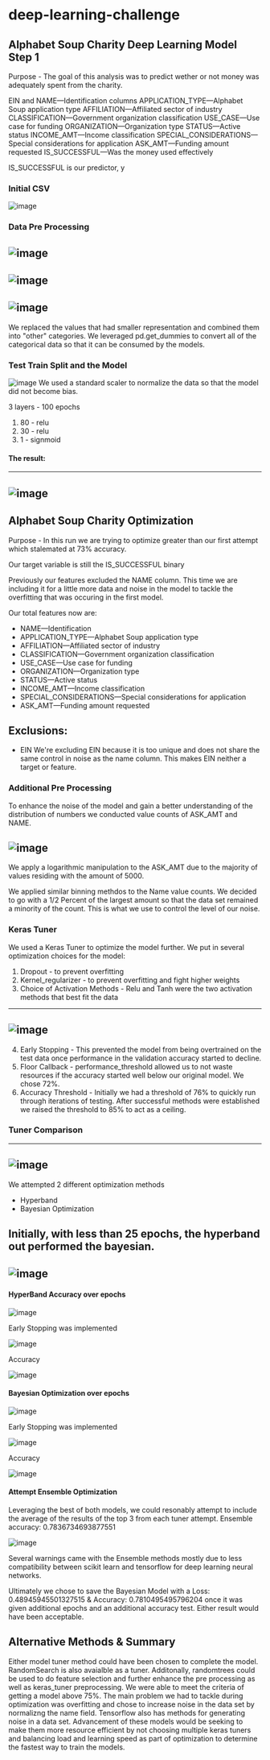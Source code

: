 # deep-learning-challenge

## Alphabet Soup Charity Deep Learning Model Step 1

Purpose - The goal of this analysis was to predict wether or not money was adequately spent from the charity.

EIN and NAME—Identification columns
APPLICATION_TYPE—Alphabet Soup application type
AFFILIATION—Affiliated sector of industry
CLASSIFICATION—Government organization classification
USE_CASE—Use case for funding
ORGANIZATION—Organization type
STATUS—Active status
INCOME_AMT—Income classification
SPECIAL_CONSIDERATIONS—Special considerations for application
ASK_AMT—Funding amount requested
IS_SUCCESSFUL—Was the money used effectively

IS_SUCCESSFUL is our predictor, y


### Initial CSV
![image](https://github.com/SwagmasterMatt/deep-learning-challenge/assets/133460903/26c3a8be-22ba-43d6-9af8-edef78f386bf)

### Data Pre Processing
![image](https://github.com/SwagmasterMatt/deep-learning-challenge/assets/133460903/8848f711-f688-4cd7-b9ba-a583e53b9098)
--------------------------------------------------------------------------
![image](https://github.com/SwagmasterMatt/deep-learning-challenge/assets/133460903/beb38a38-6b5a-4784-a1bd-c21ce946af72)
--------------------------------------------------------------------------
![image](https://github.com/SwagmasterMatt/deep-learning-challenge/assets/133460903/7b5372e2-e4f9-43ba-b6c8-2cd79dc78050)
--------------------------------------------------------------------------

We replaced the values that had smaller representation and combined them into "other" categories.
We leveraged pd.get_dummies to convert all of the categorical data so that it can be consumed by the models.

### Test Train Split and the Model

![image](https://github.com/SwagmasterMatt/deep-learning-challenge/assets/133460903/ecbd2aaa-4a4f-4880-acc8-7ce185af19e5)
We used a standard scaler to normalize the data so that the model did not become bias.

3 layers - 100 epochs
1. 80 - relu
2. 30 - relu
3. 1 - signmoid

#### The result: 
--------------------------------------------------------------------------
![image](https://github.com/SwagmasterMatt/deep-learning-challenge/assets/133460903/2dac415c-a4b7-46fd-b054-a2e79f9eb3c3)
--------------------------------------------------------------------------




## Alphabet Soup Charity Optimization

Purpose - In this run we are trying to optimize greater than our first attempt which stalemated at 73% accuracy.

Our target variable is still the IS_SUCCESSFUL binary 

Previously our features excluded the NAME column. This time we are including it for a little more data and noise in the model to tackle the overfitting that was occuring in the first model.

Our total features now are: 
- NAME—Identification
- APPLICATION_TYPE—Alphabet Soup application type
- AFFILIATION—Affiliated sector of industry
- CLASSIFICATION—Government organization classification
- USE_CASE—Use case for funding
- ORGANIZATION—Organization type
- STATUS—Active status
- INCOME_AMT—Income classification
- SPECIAL_CONSIDERATIONS—Special considerations for application
- ASK_AMT—Funding amount requested

Exclusions:
-----------------------
- EIN
We're excluding EIN because it is too unique and does not share the same control in noise as the name column. This makes EIN neither a target or feature.

### Additional Pre Processing
To enhance the noise of the model and gain a better understanding of the distribution of numbers we conducted value counts of ASK_AMT and NAME.

![image](https://github.com/SwagmasterMatt/deep-learning-challenge/assets/133460903/18224520-e513-47ee-b7e3-d1bc333848e5)
----------------------------------------------------------------------------

We apply a logarithmic manipulation to the ASK_AMT due to the majority of values residing with the amount of 5000.

We applied similar binning methdos to the Name value counts. We decided to go with a 1/2 Percent of the largest amount so that the data set remained a minority of the count. This is what we use to control the level of our noise.

### Keras Tuner

We used a Keras Tuner to optimize the model further. We put in several optimization choices for the model:

1. Dropout - to prevent overfitting
2. Kernel_regularizer - to prevent overfitting and fight higher weights
3. Choice of Activation Methods - Relu and Tanh were the two activation methods that best fit the data
----------------------------------------------------------------------------
![image](https://github.com/SwagmasterMatt/deep-learning-challenge/assets/133460903/b6cbcd60-8629-4760-b5c5-6b643bbf23f9)
----------------------------------------------------------------------------
4. Early Stopping - This prevented the model from being overtrained on the test data once performance in the validation accuracy started to decline.
5. Floor Callback - performance_threshold allowed us to not waste resources if the accuracy started well below our original model. We chose 72%.
6. Accuracy Threshold - Initially we had a threshold of 76% to quickly run through iterations of testing. After successful methods were established we raised the threshold to 85% to act as a ceiling.

### Tuner Comparison 
----------------------------------------------------------------------------
![image](https://github.com/SwagmasterMatt/deep-learning-challenge/assets/133460903/53324804-0049-49f3-aebb-3ea265a48a6b)
----------------------------------------------------------------------------
We attempted 2 different optimization methods
- Hyperband
- Bayesian Optimization

Initially, with less than 25 epochs, the hyperband out performed the bayesian. 
----------------------------------------------------------------------------
![image](https://github.com/SwagmasterMatt/deep-learning-challenge/assets/133460903/e02bdae7-53e5-400e-a83a-dbeb17925d7f)
----------------------------------------------------------------------------
#### HyperBand Accuracy over epochs
![image](https://github.com/SwagmasterMatt/deep-learning-challenge/assets/133460903/12e0d9be-d39b-4db3-841a-d4deb4cafeaa)

Early Stopping was implemented

![image](https://github.com/SwagmasterMatt/deep-learning-challenge/assets/133460903/6a158189-9964-4f00-b4fa-c597fc474ed8)

Accuracy

![image](https://github.com/SwagmasterMatt/deep-learning-challenge/assets/133460903/c0ccc167-c4af-4f11-87b6-79bdd7ed4ac1)


#### Bayesian Optimization over epochs
![image](https://github.com/SwagmasterMatt/deep-learning-challenge/assets/133460903/0283640d-4687-4bbe-9cab-bad4bac5b370)

Early Stopping was implemented 

![image](https://github.com/SwagmasterMatt/deep-learning-challenge/assets/133460903/11def60f-28cc-4367-80a7-a16f9fa6acaa)

Accuracy

![image](https://github.com/SwagmasterMatt/deep-learning-challenge/assets/133460903/3c117990-e602-4487-93d1-ec1d0020f475)


#### Attempt Ensemble Optimization

Leveraging the best of both models, we could resonably attempt to include the average of the results of the top 3 from each tuner attempt. Ensemble accuracy: 0.7836734693877551

![image](https://github.com/SwagmasterMatt/deep-learning-challenge/assets/133460903/c6130463-b255-4ddc-aa6b-f630a99bb091)

Several warnings came with the Ensemble methods mostly due to less compatibility between scikit learn and tensorflow for deep learning neural networks.

Ultimately we chose to save the Bayesian Model with a Loss: 0.48945945501327515 & Accuracy: 0.7810495495796204 once it was given additional epochs and an additional accuracy test. Either result would have been acceptable.

## Alternative Methods & Summary

Either model tuner method could have been chosen to complete the model. RandomSearch is also avaialble as a tuner. Additonally, randomtrees could be used to do feature selection and further enhance the pre processing as well as keras_tuner preprocessing. We were able to meet the criteria of getting a model above 75%. The main problem we had to tackle during optimization was overfitting and chose to increase noise in the data set by normalizng the name field. Tensorflow also has methods for generating noise in a data set. Advancement of these models would be seeking to make them more resource efficient by not choosing multiple keras tuners and balancing load and learning speed as part of optimization to determine the fastest way to train the models. 
